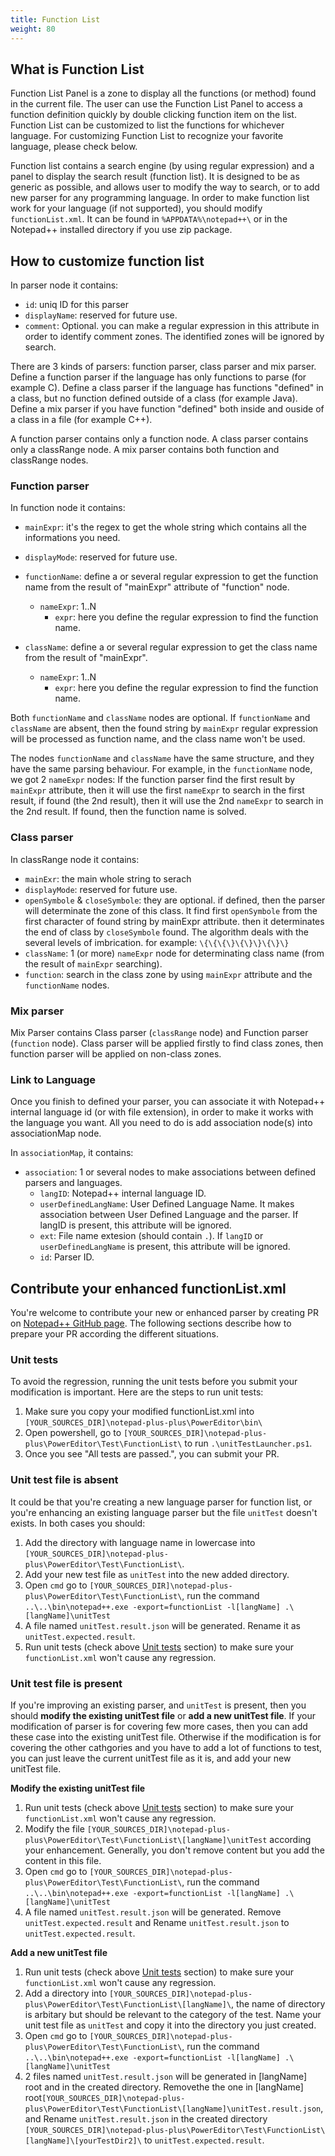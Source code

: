 ```yaml
---
title: Function List
weight: 80
---
```


## What is Function List
Function List Panel is a zone to display all the functions (or method) found in the current file. The user can use the Function List Panel to access a function definition quickly by double clicking function item on the list. Function List can be customized to list the functions for whichever language. For customizing Function List to recognize your favorite language, please check below.


Function list contains a search engine (by using regular expression) and a panel to display the search result (function list). It is designed to be as generic as possible, and allows user to modify the way to search, or to add new parser for any programming language.
In order to make function list work for your language (if not supported), you should modify `functionList.xml`. It can be found in `%APPDATA%\notepad++\` or in the Notepad++ installed directory if you use zip package.

## How to customize function list
In parser node it contains:

- `id`: uniq ID for this parser
- `displayName`: reserved for future use.
- `comment`: Optional. you can make a regular expression in this attribute in order to identify comment zones. The identified zones will be ignored by search.

There are 3 kinds of parsers: function parser, class parser and mix parser.
Define a function parser if the language has only functions to parse (for example C).
Define a class parser if the language has functions "defined" in a class, but no function defined outside of a class (for example Java).
Define a mix parser if you have function "defined" both inside and ouside of a class in a file (for example C++).

A function parser contains only a function node.
A class parser contains only a classRange node.
A mix parser contains both function and classRange nodes.

### Function parser
In function node it contains:

- `mainExpr`: it's the regex to get the whole string which contains all the informations you need.
- `displayMode`: reserved for future use.
- `functionName`: define a or several regular expression to get the function name from the result of "mainExpr" attribute of "function" node.
    - `nameExpr`: 1..N
        - `expr`: here you define the regular expression to find the function name.

- `className`: define a or several regular expression to get the class name from the result of "mainExpr".
    - `nameExpr`: 1..N
        - `expr`: here you define the regular expression to find the function name.

Both `functionName` and `className` nodes are optional.
If `functionName` and `className` are absent, then the found string by `mainExpr` regular expression will be processed as function name, and the class name won't be used.


The nodes `functionName` and `className` have the same structure, and they have the same parsing behaviour. For example, in the `functionName` node, we got 2 `nameExpr` nodes:
If the function parser find the first result by `mainExpr` attribute, then it will use the first `nameExpr` to search in the first result, if found (the 2nd result), then it will use the 2nd `nameExpr` to search in the 2nd result. If found, then the function name is solved.

### Class parser
In classRange node it contains:

- `mainExr`: the main whole string to serach
- `displayMode`: reserved for future use.
- `openSymbole` & `closeSymbole`: they are optional. if defined, then the parser will determinate the zone of this class. It find first `openSymbole` from the first character of found string by mainExpr attribute. then it determinates the end of class by `closeSymbole` found. The algorithm deals with the several levels of imbrication. for example: `\{\{\{\}\{\}\}\{\}\}`
- `className`: 1 (or more) `nameExpr` node for determinating class name (from the result of `mainExpr` searching).
- `function`: search in the class zone by using `mainExpr` attribute and the `functionName` nodes.

### Mix parser
Mix Parser contains Class parser (`classRange` node) and Function parser (`function` node).
Class parser will be applied firstly to find class zones, then function parser will be applied on non-class zones.

### Link to Language
Once you finish to defined your parser, you can associate it with Notepad++ internal language id (or with file extension), in order to make it works with the language you want. All you need to do is add association node(s) into associationMap node.

In `associationMap`, it contains:

- `association`: 1 or several nodes to make associations between defined parsers and languages.
    - `langID`: Notepad++ internal language ID.
    - `userDefinedLangName`: User Defined Language Name. It makes association between User Defined Language and the parser. If langID is present, this attribute will be ignored.
    - `ext`: File name extesion (should contain `.`). If `langID` or `userDefinedLangName` is present, this attribute will be ignored.
    - `id`: Parser ID.

## Contribute your enhanced functionList.xml

You're welcome to contribute your new or enhanced parser by creating PR on [Notepad++ GitHub page](https://github.com/notepad-plus-plus/notepad-plus-plus). 
The following sections describe how to prepare your PR according the different situations.

### Unit tests

To avoid the regression, running the unit tests before you submit your modification is important. Here are the steps to run unit tests:

1. Make sure you copy your modified functionList.xml into `[YOUR_SOURCES_DIR]\notepad-plus-plus\PowerEditor\bin\`
2. Open powershell, go to `[YOUR_SOURCES_DIR]\notepad-plus-plus\PowerEditor\Test\FunctionList\` to run `.\unitTestLauncher.ps1`.
3. Once you see "All tests are passed.", you can submit your PR.

### Unit test file is absent

It could be that you're creating a new language parser for function list, or you're enhancing an existing language parser but the file `unitTest` doesn't exists. In both cases you should:

1. Add the directory with language name in lowercase into `[YOUR_SOURCES_DIR]\notepad-plus-plus\PowerEditor\Test\FunctionList\`.
2. Add your new test file as `unitTest` into the new added directory.
3. Open `cmd` go to `[YOUR_SOURCES_DIR]\notepad-plus-plus\PowerEditor\Test\FunctionList\`, run the command `..\..\bin\notepad++.exe -export=functionList -l[langName] .\[langName]\unitTest`
4. A file named `unitTest.result.json` will be generated. Rename it as `unitTest.expected.result`.
5. Run unit tests (check above [Unit tests](#unit-tests) section) to make sure your `functionList.xml` won't cause any regression.

### Unit test file is present

If you're improving an existing parser, and `unitTest` is present, then you should **modify the existing unitTest file** or **add a new unitTest file**. If your modification of parser is for covering few more cases, then you can add these case into the existing unitTest file. Otherwise if the modification is for covering the other cathgories and you have to add a lot of functions to test, you can just leave the current unitTest file as it is, and add your new unitTest file. 

**Modify the existing unitTest file**

1. Run unit tests (check above [Unit tests](#unit-tests) section) to make sure your `functionList.xml` won't cause any regression.
2. Modify the file `[YOUR_SOURCES_DIR]\notepad-plus-plus\PowerEditor\Test\FunctionList\[langName]\unitTest` according your enhancement. Generally, you don't remove content but you add the content in this file.
3. Open `cmd` go to `[YOUR_SOURCES_DIR]\notepad-plus-plus\PowerEditor\Test\FunctionList\`, run the command `..\..\bin\notepad++.exe -export=functionList -l[langName] .\[langName]\unitTest`
4. A file named `unitTest.result.json` will be generated. Remove `unitTest.expected.result` and Rename `unitTest.result.json` to `unitTest.expected.result`.

**Add a new unitTest file**

1. Run unit tests (check above [Unit tests](#unit-tests) section) to make sure your `functionList.xml` won't cause any regression.
2. Add a directory into `[YOUR_SOURCES_DIR]\notepad-plus-plus\PowerEditor\Test\FunctionList\[langName]\`, the name of directory is arbitary but should be relevant to the category of the test. Name your unit test file as `unitTest` and copy it into the directory you just created.
3. Open `cmd` go to `[YOUR_SOURCES_DIR]\notepad-plus-plus\PowerEditor\Test\FunctionList\`, run the command `..\..\bin\notepad++.exe -export=functionList -l[langName] .\[langName]\unitTest`
4. 2 files named `unitTest.result.json` will be generated in [langName] root and in the created directory. Removethe the one in [langName] root`[YOUR_SOURCES_DIR]\notepad-plus-plus\PowerEditor\Test\FunctionList\[langName]\unitTest.result.json`, and Rename `unitTest.result.json` in the created directory `[YOUR_SOURCES_DIR]\notepad-plus-plus\PowerEditor\Test\FunctionList\[langName]\[yourTestDir2]\` to `unitTest.expected.result`.


